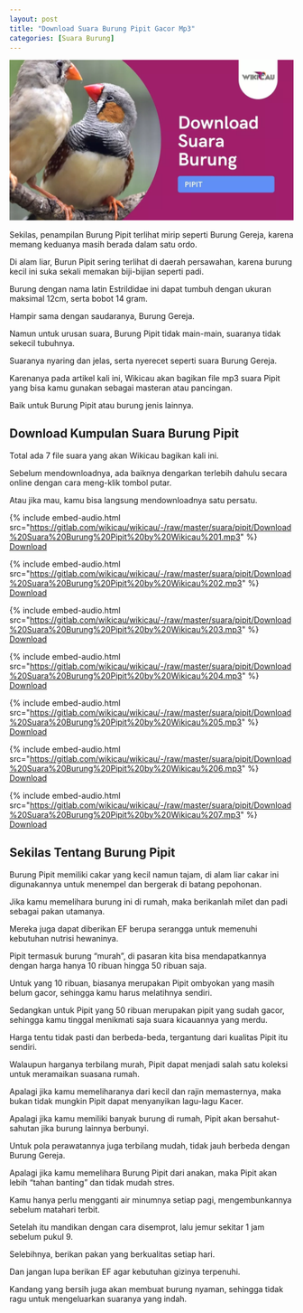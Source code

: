 ```yaml
---
layout: post
title: "Download Suara Burung Pipit Gacor Mp3"
categories: [Suara Burung]
---
```


![Download Suara Burung Pipit](/images/download-suara-burung-pipit.webp)

Sekilas, penampilan Burung Pipit terlihat mirip seperti Burung Gereja, karena memang keduanya masih berada dalam satu ordo.

Di alam liar, Burun Pipit sering terlihat di daerah persawahan, karena burung kecil ini suka sekali memakan biji-bijian seperti padi.

Burung dengan nama latin Estrildidae ini dapat tumbuh dengan ukuran maksimal 12cm, serta bobot 14 gram.

Hampir sama dengan saudaranya, Burung Gereja.

Namun untuk urusan suara, Burung Pipit tidak main-main, suaranya tidak sekecil tubuhnya.

Suaranya nyaring dan jelas, serta nyerecet seperti suara Burung Gereja.

Karenanya pada artikel kali ini, Wikicau akan bagikan file mp3 suara Pipit yang bisa kamu gunakan sebagai masteran atau pancingan.

Baik untuk Burung Pipit atau burung jenis lainnya.

## Download Kumpulan Suara Burung Pipit

Total ada 7 file suara yang akan Wikicau bagikan kali ini.

Sebelum mendownloadnya, ada baiknya dengarkan terlebih dahulu secara online dengan cara meng-klik tombol putar.

Atau jika mau, kamu bisa langsung mendownloadnya satu persatu.

{% include embed-audio.html src="https://gitlab.com/wikicau/wikicau/-/raw/master/suara/pipit/Download%20Suara%20Burung%20Pipit%20by%20Wikicau%201.mp3" %}
[Download](https://bit.ly/2IBpNeL)

{% include embed-audio.html src="https://gitlab.com/wikicau/wikicau/-/raw/master/suara/pipit/Download%20Suara%20Burung%20Pipit%20by%20Wikicau%202.mp3" %}
[Download](https://bit.ly/338Wo4S)

{% include embed-audio.html src="https://gitlab.com/wikicau/wikicau/-/raw/master/suara/pipit/Download%20Suara%20Burung%20Pipit%20by%20Wikicau%203.mp3" %}
[Download](https://bit.ly/2xt6TEp)

{% include embed-audio.html src="https://gitlab.com/wikicau/wikicau/-/raw/master/suara/pipit/Download%20Suara%20Burung%20Pipit%20by%20Wikicau%204.mp3" %}
[Download](https://bit.ly/3cNPS85)

{% include embed-audio.html src="https://gitlab.com/wikicau/wikicau/-/raw/master/suara/pipit/Download%20Suara%20Burung%20Pipit%20by%20Wikicau%205.mp3" %}
[Download](https://bit.ly/2xo3whY)

{% include embed-audio.html src="https://gitlab.com/wikicau/wikicau/-/raw/master/suara/pipit/Download%20Suara%20Burung%20Pipit%20by%20Wikicau%206.mp3" %}
[Download](https://bit.ly/3cTwhmS)

{% include embed-audio.html src="https://gitlab.com/wikicau/wikicau/-/raw/master/suara/pipit/Download%20Suara%20Burung%20Pipit%20by%20Wikicau%207.mp3" %}
[Download](https://bit.ly/38HFOKA)

## Sekilas Tentang Burung Pipit

Burung Pipit memiliki cakar yang kecil namun tajam, di alam liar cakar ini digunakannya untuk menempel dan bergerak di batang pepohonan.

Jika kamu memelihara burung ini di rumah, maka berikanlah milet dan padi sebagai pakan utamanya.

Mereka juga dapat diberikan EF berupa serangga untuk memenuhi kebutuhan nutrisi hewaninya.

Pipit termasuk burung “murah”, di pasaran kita bisa mendapatkannya dengan harga hanya 10 ribuan hingga 50 ribuan saja.

Untuk yang 10 ribuan, biasanya merupakan Pipit ombyokan yang masih belum gacor, sehingga kamu harus melatihnya sendiri.

Sedangkan untuk Pipit yang 50 ribuan merupakan pipit yang sudah gacor, sehingga kamu tinggal menikmati saja suara kicauannya yang merdu.

Harga tentu tidak pasti dan berbeda-beda, tergantung dari kualitas Pipit itu sendiri.

Walaupun harganya terbilang murah, Pipit dapat menjadi salah satu koleksi untuk meramaikan suasana rumah.

Apalagi jika kamu memeliharanya dari kecil dan rajin memasternya, maka bukan tidak mungkin Pipit dapat menyanyikan lagu-lagu Kacer.

Apalagi jika kamu memiliki banyak burung di rumah, Pipit akan bersahut-sahutan jika burung lainnya berbunyi.

Untuk pola perawatannya juga terbilang mudah, tidak jauh berbeda dengan Burung Gereja.

Apalagi jika kamu memelihara Burung Pipit dari anakan, maka Pipit akan lebih “tahan banting” dan tidak mudah stres.

Kamu hanya perlu mengganti air minumnya setiap pagi, mengembunkannya sebelum matahari terbit.

Setelah itu mandikan dengan cara disemprot, lalu jemur sekitar 1 jam sebelum pukul 9.

Selebihnya, berikan pakan yang berkualitas setiap hari.

Dan jangan lupa berikan EF agar kebutuhan gizinya terpenuhi.

Kandang yang bersih juga akan membuat burung nyaman, sehingga tidak ragu untuk mengeluarkan suaranya yang indah.